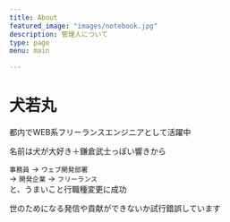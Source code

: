 ```yaml
---
title: About
featured_image: "images/notebook.jpg"
description: 管理人について
type: page
menu: main

---
```


# 犬若丸

都内でWEB系フリーランスエンジニアとして活躍中

名前は犬が大好き＋鎌倉武士っぽい響きから

`事務員`  -> `ウェブ開発部署`   
-> `開発企業` -> `フリーランス`   
と、うまいこと行職種変更に成功

世のためになる発信や貢献ができないか試行錯誤しています